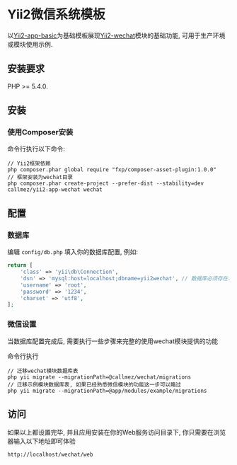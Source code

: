 Yii2微信系统模板
==============

以[Yii2-app-basic](https://github.com/yiisoft/yii2-app-basic)为基础模板展现[Yii2-wechat](https://github.com/callmez/yii2-wechat)模块的基础功能,  可用于生产环境或模块使用示例.


安装要求
-------

PHP >= 5.4.0.


安装
---


### 使用Composer安装

命令行执行以下命令:

~~~
// Yii2框架依赖
php composer.phar global require "fxp/composer-asset-plugin:1.0.0" 
// 框架安装为wechat目录
php composer.phar create-project --prefer-dist --stability=dev callmez/yii2-app-wechat wechat 
~~~


配置
---

### 数据库

编辑 `config/db.php` 填入你的数据库配置, 例如:

```php
return [
    'class' => 'yii\db\Connection',
    'dsn' => 'mysql:host=localhost;dbname=yii2wechat', // 数据库必须存在. 
    'username' => 'root',
    'password' => '1234',
    'charset' => 'utf8',
];
```

### 微信设置

当数据库配置完成后, 需要执行一些步骤来完整的使用wechat模块提供的功能

命令行执行

~~~
// 迁移wechat模块数据库表
php yii migrate --migrationPath=@callmez/wechat/migrations 
// 迁移示例模块数据库表, 如果已经熟悉微信模块的功能这一步可以略过
php yii migrate --migrationPath=@app/modules/example/migrations 
~~~

访问
---
如果以上都设置完毕, 并且应用安装在你的Web服务访问目录下, 你只需要在浏览器输入以下地址即可体验
~~~
http://localhost/wechat/web
~~~
